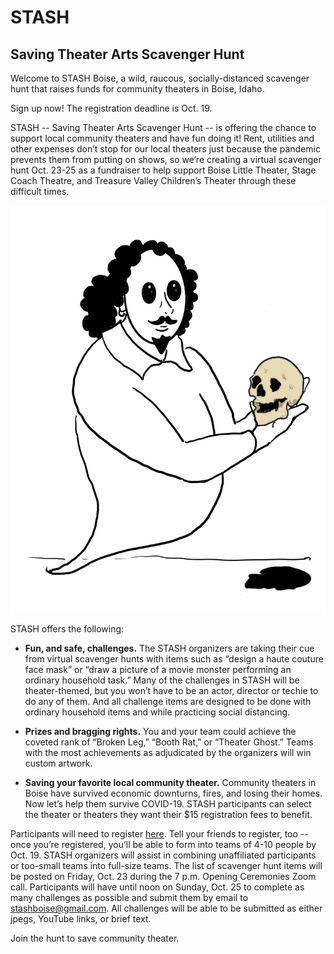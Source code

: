 # STASH
## Saving Theater Arts Scavenger Hunt

Welcome to STASH Boise, a wild, raucous, socially-distanced scavenger hunt that raises funds for community theaters in Boise, Idaho. 

Sign up now! The registration deadline is Oct. 19.

STASH -- Saving Theater Arts Scavenger Hunt -- is offering the chance to support local community theaters and have fun doing it! Rent, utilities and other expenses don’t stop for our local theaters just because the pandemic prevents them from putting on shows, so we’re creating a virtual scavenger hunt Oct. 23-25 as a fundraiser to help support Boise Little Theater, Stage Coach Theatre, and Treasure Valley Children’s Theater through these difficult times.

![Our inspired mascot](/assets/img/ShakesGhost2.jpg)

STASH offers the following:

- **Fun, and safe, challenges.** The STASH organizers are taking their cue from virtual scavenger hunts with items such as “design a haute couture face mask” or “draw a picture of a movie monster performing an ordinary household task.” Many of the challenges in STASH will be theater-themed, but you won’t have to be an actor, director or techie to do any of them. And all challenge items are designed to be done with ordinary household items and while practicing social distancing.

- **Prizes and bragging rights.** You and your team could achieve the coveted rank of “Broken Leg,” “Booth Rat,” or “Theater Ghost.” Teams with the most achievements as adjudicated by the organizers will win custom artwork.

- **Saving your favorite local community theater.** Community theaters in Boise have survived economic downturns, fires, and losing their homes. Now let’s help them survive COVID-19. STASH participants can select the theater or theaters they want their $15 registration fees to benefit.

Participants will need to register [here](https://stashboise.com/register). Tell your friends to register, too -- once you’re registered, you’ll be able to form into teams of 4-10 people by Oct. 19. STASH organizers will assist in combining unaffiliated participants or too-small teams into full-size teams. The list of scavenger hunt items will be posted on Friday, Oct. 23 during the 7 p.m. Opening Ceremonies Zoom call. Participants will have until noon on Sunday, Oct. 25 to complete as many challenges as possible and submit them by email to stashboise@gmail.com. All challenges will be able to be submitted as either jpegs, YouTube links, or brief text. 

Join the hunt to save community theater.

